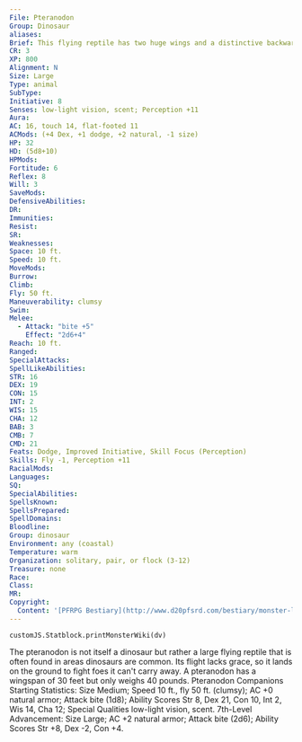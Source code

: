 ```yaml
---
File: Pteranodon
Group: Dinosaur
aliases: 
Brief: This flying reptile has two huge wings and a distinctive backwardsweeping crest decorating its head.
CR: 3
XP: 800
Alignment: N
Size: Large
Type: animal
SubType: 
Initiative: 8
Senses: low-light vision, scent; Perception +11
Aura: 
AC: 16, touch 14, flat-footed 11
ACMods: (+4 Dex, +1 dodge, +2 natural, -1 size)
HP: 32
HD: (5d8+10)
HPMods: 
Fortitude: 6
Reflex: 8
Will: 3
SaveMods: 
DefensiveAbilities: 
DR: 
Immunities: 
Resist: 
SR: 
Weaknesses: 
Space: 10 ft.
Speed: 10 ft.
MoveMods: 
Burrow: 
Climb: 
Fly: 50 ft.
Maneuverability: clumsy
Swim: 
Melee: 
  - Attack: "bite +5"
    Effect: "2d6+4"
Reach: 10 ft.
Ranged: 
SpecialAttacks: 
SpellLikeAbilities: 
STR: 16
DEX: 19
CON: 15
INT: 2
WIS: 15
CHA: 12
BAB: 3
CMB: 7
CMD: 21
Feats: Dodge, Improved Initiative, Skill Focus (Perception)
Skills: Fly -1, Perception +11
RacialMods: 
Languages: 
SQ: 
SpecialAbilities: 
SpellsKnown: 
SpellsPrepared: 
SpellDomains: 
Bloodline: 
Group: dinosaur
Environment: any (coastal)
Temperature: warm
Organization: solitary, pair, or flock (3-12)
Treasure: none
Race: 
Class: 
MR: 
Copyright:
  Content: '[PFRPG Bestiary](http://www.d20pfsrd.com/bestiary/monster-listings/animals/dinosaur/pteranodon)'
---
```

```dataviewjs
customJS.Statblock.printMonsterWiki(dv)
```
The pteranodon is not itself a dinosaur but rather a large flying reptile that is often found in areas dinosaurs are common. Its flight lacks grace, so it lands on the ground to fight foes it can't carry away. A pteranodon has a wingspan of 30 feet but only weighs 40 pounds. Pteranodon Companions Starting Statistics: Size Medium; Speed 10 ft., fly 50 ft. (clumsy); AC +0 natural armor; Attack bite (1d8); Ability Scores Str 8, Dex 21, Con 10, Int 2, Wis 14, Cha 12; Special Qualities low-light vision, scent. 7th-Level Advancement: Size Large; AC +2 natural armor; Attack bite (2d6); Ability Scores Str +8, Dex -2, Con +4.
